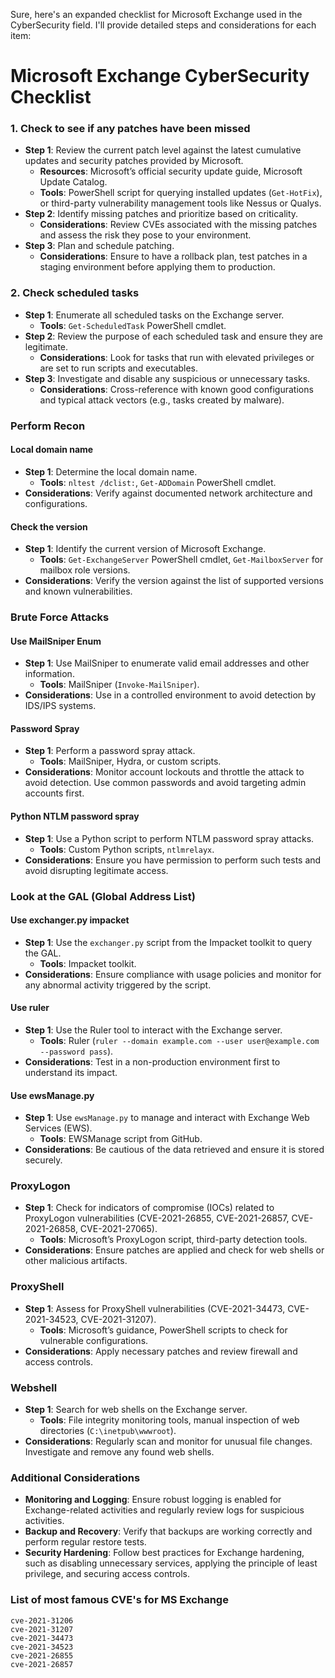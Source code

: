 Sure, here's an expanded checklist for Microsoft Exchange used in the CyberSecurity field. I'll provide detailed steps and considerations for each item:

# Microsoft Exchange CyberSecurity Checklist

### 1. Check to see if any patches have been missed
- **Step 1**: Review the current patch level against the latest cumulative updates and security patches provided by Microsoft.
  - **Resources**: Microsoft’s official security update guide, Microsoft Update Catalog.
  - **Tools**: PowerShell script for querying installed updates (`Get-HotFix`), or third-party vulnerability management tools like Nessus or Qualys.
- **Step 2**: Identify missing patches and prioritize based on criticality.
  - **Considerations**: Review CVEs associated with the missing patches and assess the risk they pose to your environment.
- **Step 3**: Plan and schedule patching.
  - **Considerations**: Ensure to have a rollback plan, test patches in a staging environment before applying them to production.

### 2. Check scheduled tasks
- **Step 1**: Enumerate all scheduled tasks on the Exchange server.
  - **Tools**: `Get-ScheduledTask` PowerShell cmdlet.
- **Step 2**: Review the purpose of each scheduled task and ensure they are legitimate.
  - **Considerations**: Look for tasks that run with elevated privileges or are set to run scripts and executables.
- **Step 3**: Investigate and disable any suspicious or unnecessary tasks.
  - **Considerations**: Cross-reference with known good configurations and typical attack vectors (e.g., tasks created by malware).

### Perform Recon

#### Local domain name
- **Step 1**: Determine the local domain name.
  - **Tools**: `nltest /dclist:`, `Get-ADDomain` PowerShell cmdlet.
- **Considerations**: Verify against documented network architecture and configurations.

#### Check the version
- **Step 1**: Identify the current version of Microsoft Exchange.
  - **Tools**: `Get-ExchangeServer` PowerShell cmdlet, `Get-MailboxServer` for mailbox role versions.
- **Considerations**: Verify the version against the list of supported versions and known vulnerabilities.

### Brute Force Attacks

#### Use MailSniper Enum
- **Step 1**: Use MailSniper to enumerate valid email addresses and other information.
  - **Tools**: MailSniper (`Invoke-MailSniper`).
- **Considerations**: Use in a controlled environment to avoid detection by IDS/IPS systems.

#### Password Spray
- **Step 1**: Perform a password spray attack.
  - **Tools**: MailSniper, Hydra, or custom scripts.
- **Considerations**: Monitor account lockouts and throttle the attack to avoid detection. Use common passwords and avoid targeting admin accounts first.

#### Python NTLM password spray
- **Step 1**: Use a Python script to perform NTLM password spray attacks.
  - **Tools**: Custom Python scripts, `ntlmrelayx`.
- **Considerations**: Ensure you have permission to perform such tests and avoid disrupting legitimate access.

### Look at the GAL (Global Address List)

#### Use exchanger.py impacket
- **Step 1**: Use the `exchanger.py` script from the Impacket toolkit to query the GAL.
  - **Tools**: Impacket toolkit.
- **Considerations**: Ensure compliance with usage policies and monitor for any abnormal activity triggered by the script.

#### Use ruler
- **Step 1**: Use the Ruler tool to interact with the Exchange server.
  - **Tools**: Ruler (`ruler --domain example.com --user user@example.com --password pass`).
- **Considerations**: Test in a non-production environment first to understand its impact.

#### Use ewsManage.py
- **Step 1**: Use `ewsManage.py` to manage and interact with Exchange Web Services (EWS).
  - **Tools**: EWSManage script from GitHub.
- **Considerations**: Be cautious of the data retrieved and ensure it is stored securely.

### ProxyLogon
- **Step 1**: Check for indicators of compromise (IOCs) related to ProxyLogon vulnerabilities (CVE-2021-26855, CVE-2021-26857, CVE-2021-26858, CVE-2021-27065).
  - **Tools**: Microsoft’s ProxyLogon script, third-party detection tools.
- **Considerations**: Ensure patches are applied and check for web shells or other malicious artifacts.

### ProxyShell
- **Step 1**: Assess for ProxyShell vulnerabilities (CVE-2021-34473, CVE-2021-34523, CVE-2021-31207).
  - **Tools**: Microsoft’s guidance, PowerShell scripts to check for vulnerable configurations.
- **Considerations**: Apply necessary patches and review firewall and access controls.

### Webshell
- **Step 1**: Search for web shells on the Exchange server.
  - **Tools**: File integrity monitoring tools, manual inspection of web directories (`C:\inetpub\wwwroot`).
- **Considerations**: Regularly scan and monitor for unusual file changes. Investigate and remove any found web shells.

### Additional Considerations
- **Monitoring and Logging**: Ensure robust logging is enabled for Exchange-related activities and regularly review logs for suspicious activities.
- **Backup and Recovery**: Verify that backups are working correctly and perform regular restore tests.
- **Security Hardening**: Follow best practices for Exchange hardening, such as disabling unnecessary services, applying the principle of least privilege, and securing access controls.

### List of most famous CVE's for MS Exchange
```
cve-2021-31206
cve-2021-31207
cve-2021-34473
cve-2021-34523
cve-2021-26855
cve-2021-26857
```
